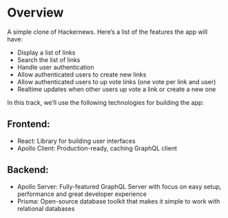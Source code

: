 # Overview

A simple clone of Hackernews. Here’s a list of the features the app will have:

- Display a list of links
- Search the list of links
- Handle user authentication
- Allow authenticated users to create new links
- Allow authenticated users to up vote links (one vote per link and user)
- Realtime updates when other users up vote a link or create a new one

In this track, we’ll use the following technologies for building the app:

## Frontend:

- React: Library for building user interfaces
- Apollo Client: Production-ready, caching GraphQL client

## Backend:

- Apollo Server: Fully-featured GraphQL Server with focus on easy setup, performance and great developer experience
- Prisma: Open-source database toolkit that makes it simple to work with relational databases
